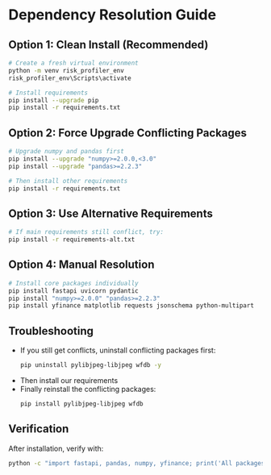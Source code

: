 # Dependency Resolution Guide

## Option 1: Clean Install (Recommended)
```bash
# Create a fresh virtual environment
python -m venv risk_profiler_env
risk_profiler_env\Scripts\activate

# Install requirements
pip install --upgrade pip
pip install -r requirements.txt
```

## Option 2: Force Upgrade Conflicting Packages
```bash
# Upgrade numpy and pandas first
pip install --upgrade "numpy>=2.0.0,<3.0"
pip install --upgrade "pandas>=2.2.3"

# Then install other requirements
pip install -r requirements.txt
```

## Option 3: Use Alternative Requirements
```bash
# If main requirements still conflict, try:
pip install -r requirements-alt.txt
```

## Option 4: Manual Resolution
```bash
# Install core packages individually
pip install fastapi uvicorn pydantic
pip install "numpy>=2.0.0" "pandas>=2.2.3"
pip install yfinance matplotlib requests jsonschema python-multipart
```

## Troubleshooting
- If you still get conflicts, uninstall conflicting packages first:
  ```bash
  pip uninstall pylibjpeg-libjpeg wfdb -y
  ```
- Then install our requirements
- Finally reinstall the conflicting packages:
  ```bash
  pip install pylibjpeg-libjpeg wfdb
  ```

## Verification
After installation, verify with:
```bash
python -c "import fastapi, pandas, numpy, yfinance; print('All packages imported successfully')"
```